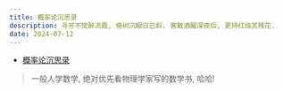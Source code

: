 ```yaml
---
title: 概率论沉思录
description: 寻芳不觉醉流霞, 倚树沉眠日已斜. 客散酒醒深夜后, 更持红烛赏残花.
date: 2024-07-12
---
```


- [概率论沉思录](https://book.douban.com/subject/36874373/)

> 一般人学数学, 绝对优先看物理学家写的数学书, 哈哈!
